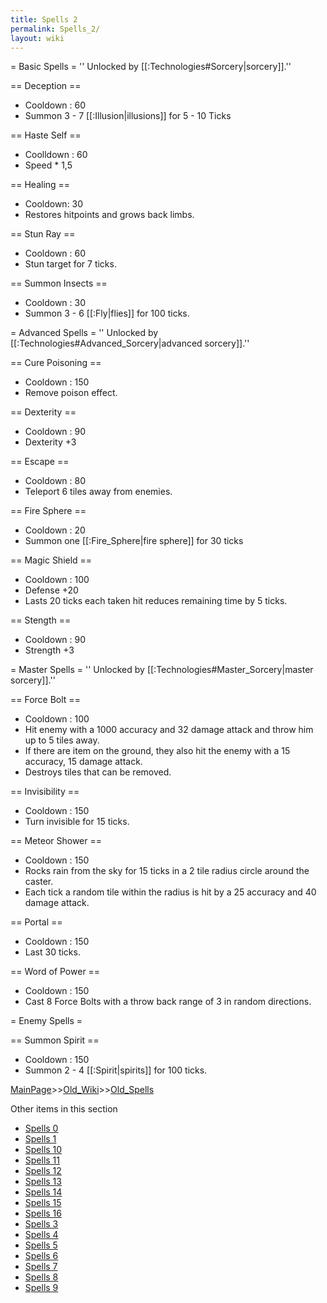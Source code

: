 ```yaml
---
title: Spells 2
permalink: Spells_2/
layout: wiki
---
```

= Basic Spells =
'' Unlocked by [[:Technologies#Sorcery|sorcery]].''

== Deception ==
* Cooldown : 60
* Summon 3 - 7 [[:Illusion|illusions]] for 5 - 10 Ticks

== Haste Self ==
* Coolldown : 60
* Speed * 1,5

== Healing ==
* Cooldown: 30
* Restores hitpoints and grows back limbs.

== Stun Ray ==
* Cooldown : 60
* Stun target for 7 ticks.

== Summon Insects ==
* Cooldown : 30
* Summon 3 - 6 [[:Fly|flies]] for 100 ticks.



= Advanced Spells =
'' Unlocked by [[:Technologies#Advanced_Sorcery|advanced sorcery]].''

== Cure Poisoning ==
* Cooldown : 150
* Remove poison effect.

== Dexterity ==
* Cooldown : 90
* Dexterity +3

== Escape ==
* Cooldown : 80
* Teleport 6 tiles away from enemies.

== Fire Sphere ==
* Cooldown : 20
* Summon one [[:Fire_Sphere|fire sphere]] for 30 ticks

== Magic Shield ==
* Cooldown : 100
* Defense +20
* Lasts 20 ticks each taken hit reduces remaining time by 5 ticks.

== Stength ==
* Cooldown : 90
* Strength +3

	
	
= Master Spells =
'' Unlocked by [[:Technologies#Master_Sorcery|master sorcery]].''

== Force Bolt ==
* Cooldown : 100
* Hit enemy with a 1000 accuracy and 32 damage attack and throw him up to 5 tiles away.
* If there are item on the ground, they also hit the enemy with a 15 accuracy, 15 damage attack.
* Destroys tiles that can be removed.

== Invisibility ==
* Cooldown : 150
* Turn invisible for 15 ticks.

== Meteor Shower ==
* Cooldown : 150
* Rocks rain from the sky for 15 ticks in a 2 tile radius circle around the caster.
* Each tick a random tile within the radius is hit by a 25 accuracy and 40 damage attack.

== Portal ==
* Cooldown : 150
* Last 30 ticks.

== Word of Power ==
* Cooldown : 150
* Cast 8 Force Bolts with a throw back range of 3 in random directions.



= Enemy Spells =

== Summon Spirit ==
* Cooldown : 150
* Summon 2 - 4 [[:Spirit|spirits]] for 100 ticks.

[MainPage](/keeperrl_wiki/ "wikilink")>>[Old_Wiki](/keeperrl_wiki/Old_Wiki "wikilink")>>[Old_Spells](/keeperrl_wiki/Old_Spells "wikilink")

Other items in this section
-    [Spells 0](/keeperrl_wiki/Spells_0 "wikilink")
-    [Spells 1](/keeperrl_wiki/Spells_1 "wikilink")
-    [Spells 10](/keeperrl_wiki/Spells_10 "wikilink")
-    [Spells 11](/keeperrl_wiki/Spells_11 "wikilink")
-    [Spells 12](/keeperrl_wiki/Spells_12 "wikilink")
-    [Spells 13](/keeperrl_wiki/Spells_13 "wikilink")
-    [Spells 14](/keeperrl_wiki/Spells_14 "wikilink")
-    [Spells 15](/keeperrl_wiki/Spells_15 "wikilink")
-    [Spells 16](/keeperrl_wiki/Spells_16 "wikilink")
-    [Spells 3](/keeperrl_wiki/Spells_3 "wikilink")
-    [Spells 4](/keeperrl_wiki/Spells_4 "wikilink")
-    [Spells 5](/keeperrl_wiki/Spells_5 "wikilink")
-    [Spells 6](/keeperrl_wiki/Spells_6 "wikilink")
-    [Spells 7](/keeperrl_wiki/Spells_7 "wikilink")
-    [Spells 8](/keeperrl_wiki/Spells_8 "wikilink")
-    [Spells 9](/keeperrl_wiki/Spells_9 "wikilink")
